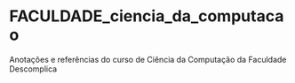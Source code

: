 # FACULDADE_ciencia_da_computacao
Anotações e referências do curso de Ciência da Computação da Faculdade Descomplica
